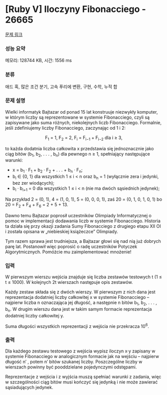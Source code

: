 # [Ruby V] Iloczyny Fibonacciego - 26665 

[문제 링크](https://www.acmicpc.net/problem/26665) 

### 성능 요약

메모리: 128744 KB, 시간: 1556 ms

### 분류

애드 혹, 많은 조건 분기, 고속 푸리에 변환, 구현, 수학, 누적 합

### 문제 설명

<p>Wielki informatyk Bajtazar od ponad 15 lat konstruuje niezwykły komputer, w którym liczby są reprezentowane w systemie Fibonacciego, czyli są zapisywane jako suma różnych, niekolejnych liczb Fibonacciego. Formalnie, jeśli zdefiniujemy liczby Fibonacciego, zaczynając od 1 i 2:</p>

<p style="text-align: center;">F<sub>1</sub> = 1, F<sub>2</sub> = 2, F<sub>i</sub> = F<sub>i−1</sub> + F<sub>i−2</sub> dla i ≥ 3,</p>

<p>to każda dodatnia liczba całkowita x przedstawia się jednoznacznie jako ciąg bitów (b<sub>1</sub>, b<sub>2</sub>, . . . , b<sub>n</sub>) dla pewnego n ≥ 1, spełniający następujące warunki:</p>

<ul>
	<li>x = b<sub>1</sub> · F<sub>1</sub> + b<sub>2</sub> · F<sub>2</sub> + . . . + b<sub>n</sub> · F<sub>n</sub>;</li>
	<li>b<sub>i</sub> ∈ {0, 1} dla wszystkich 1 ≤ i < n oraz b<sub>n</sub> = 1 (wyłącznie zera i jedynki, bez zer wiodących);</li>
	<li>b<sub>i</sub> · b<sub>i+1</sub> = 0 dla wszystkich 1 ≤ i < n (nie ma dwóch sąsiednich jedynek);</li>
</ul>

<p>Na przykład 2 = (0, 1), 4 = (1, 0, 1), 5 = (0, 0, 0, 1), zaś 20 = (0, 1, 0, 1, 0, 1) bo 20 = F<sub>2</sub> + F<sub>4</sub> + F<sub>6</sub> = 2 + 5 + 13.</p>

<p>Dawno temu Bajtazar poprosił uczestników Olimpiady Informatycznej o pomoc w implementacji dodawania liczb w systemie Fibonacciego. Historia ta działa się przy okazji zadania Sumy Fibonacciego z drugiego etapu XII OI i została opisana w „niebieskiej książeczce” Olimpiady.</p>

<p>Tym razem sprawa jest trudniejsza, a Bajtazar głowi się nad nią już dobrych parę lat. Postanowił więc poprosić o radę uczestników Potyczek Algorytmicznych. Pomóżcie mu zaimplementować mnożenie!</p>

### 입력 

 <p>W pierwszym wierszu wejścia znajduje się liczba zestawów testowych t (1 ≤ t ≤ 1000). W kolejnych 2t wierszach następuje opis zestawów.</p>

<p>Każdy zestaw składa się z dwóch wierszy. W pierwszym z nich dana jest reprezentacja dodatniej liczby całkowitej x w systemie Fibonacciego – najpierw liczba n oznaczająca jej długość, a następnie n bitów b<sub>1</sub>, b<sub>2</sub>, . . . , b<sub>n</sub>. W drugim wierszu dana jest w takim samym formacie reprezentacja dodatniej liczby całkowitej y.</p>

<p>Suma długości wszystkich reprezentacji z wejścia nie przekracza 10<sup>6</sup>.</p>

### 출력 

 <p>Dla każdego zestawu testowego z wejścia wypisz iloczyn x·y zapisany w systemie Fibonacciego w analogicznym formacie jak na wejściu – najpierw długość n′ , potem n′ bitów szukanej liczby. Poszczególne liczby w wierszach powinny być pooddzielane pojedynczymi odstępami.</p>

<p>Reprezentacje z wejścia i z wyjścia muszą spełniać warunki z zadania, więc w szczególności ciąg bitów musi kończyć się jedynką i nie może zawierać sąsiadujących jedynek.</p>

